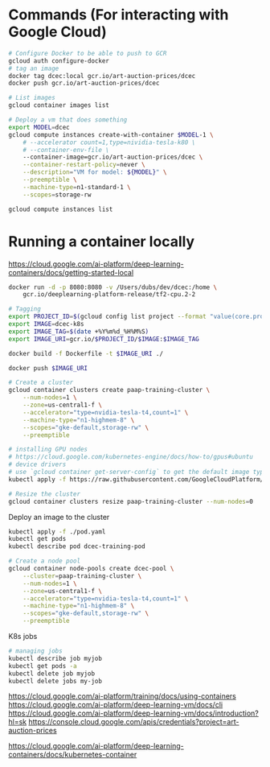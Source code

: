 # Commands (For interacting with Google Cloud)

```sh
# Configure Docker to be able to push to GCR
gcloud auth configure-docker
# tag an image
docker tag dcec:local gcr.io/art-auction-prices/dcec
docker push gcr.io/art-auction-prices/dcec

# List images
gcloud container images list

# Deploy a vm that does something
export MODEL=dcec
gcloud compute instances create-with-container $MODEL-1 \
    # --accelerator count=1,type=nividia-tesla-k80 \
    # --container-env-file \
    --container-image=gcr.io/art-auction-prices/dcec \
    --container-restart-policy=never \
    --description="VM for model: ${MODEL}" \
    --preemptible \
    --machine-type=n1-standard-1 \
    --scopes=storage-rw

gcloud compute instances list
```

# Running a container locally

https://cloud.google.com/ai-platform/deep-learning-containers/docs/getting-started-local

```sh
docker run -d -p 8080:8080 -v /Users/dubs/dev/dcec:/home \
    gcr.io/deeplearning-platform-release/tf2-cpu.2-2
```

```sh
# Tagging
export PROJECT_ID=$(gcloud config list project --format "value(core.project)")
export IMAGE=dcec-k8s
export IMAGE_TAG=$(date +%Y%m%d_%H%M%S)
export IMAGE_URI=gcr.io/$PROJECT_ID/$IMAGE:$IMAGE_TAG

docker build -f Dockerfile -t $IMAGE_URI ./

docker push $IMAGE_URI
```

```sh
# Create a cluster
gcloud container clusters create paap-training-cluster \
    --num-nodes=1 \
    --zone=us-central1-f \
    --accelerator="type=nvidia-tesla-t4,count=1" \
    --machine-type="n1-highmem-8" \
    --scopes="gke-default,storage-rw" \
    --preemptible

# installing GPU nodes
# https://cloud.google.com/kubernetes-engine/docs/how-to/gpus#ubuntu
# device drivers
# use `gcloud container get-server-config` to get the default image type
kubectl apply -f https://raw.githubusercontent.com/GoogleCloudPlatform/container-engine-accelerators/master/nvidia-driver-installer/cos/daemonset-preloaded.yaml

# Resize the cluster
gcloud container clusters resize paap-training-cluster --num-nodes=0
```

Deploy an image to the cluster

```sh
kubectl apply -f ./pod.yaml
kubectl get pods
kubectl describe pod dcec-training-pod
```

```sh
# Create a node pool
gcloud container node-pools create dcec-pool \
    --cluster=paap-training-cluster \
    --num-nodes=1 \
    --zone=us-central1-f \
    --accelerator="type=nvidia-tesla-t4,count=1" \
    --machine-type="n1-highmem-8" \
    --scopes="gke-default,storage-rw" \
    --preemptible
```

K8s jobs

```sh
# managing jobs
kubectl describe job myjob
kubectl get pods -a
kubectl delete job myjob
kubectl delete jobs my-job
```

https://cloud.google.com/ai-platform/training/docs/using-containers
https://cloud.google.com/ai-platform/deep-learning-vm/docs/cli
https://cloud.google.com/ai-platform/deep-learning-vm/docs/introduction?hl=sk
https://console.cloud.google.com/apis/credentials?project=art-auction-prices

https://cloud.google.com/ai-platform/deep-learning-containers/docs/kubernetes-container
